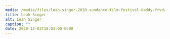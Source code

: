 ```yaml
---
media: /media/files/leah-singer-2010-sundance-film-festival-daddy-frvdwi4jjbbl.jpg
title: Leah Singer
alt: Leah Singer
caption: ""
date: 2020-12-03T18:03:00-0500
---
```


